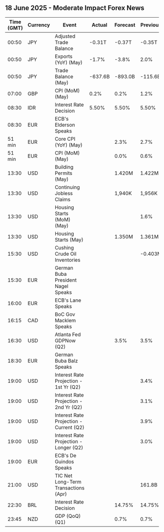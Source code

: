 ## 18 June 2025 - Moderate Impact Forex News

| Time (GMT) | Currency | Event | Actual | Forecast | Previous |
|------|----------|-------|--------|----------|----------|
| 00:50 | JPY | Adjusted Trade Balance | -0.31T | -0.37T | -0.35T |
| 00:50 | JPY | Exports (YoY) (May) | -1.7% | -3.8% | 2.0% |
| 00:50 | JPY | Trade Balance (May) | -637.6B | -893.0B | -115.6B |
| 07:00 | GBP | CPI (MoM) (May) | 0.2% | 0.2% | 1.2% |
| 08:30 | IDR | Interest Rate Decision | 5.50% | 5.50% | 5.50% |
| 08:30 | EUR | ECB's Elderson Speaks |  |  |  |
| 51 min | EUR | Core CPI (YoY) (May) |  | 2.3% | 2.7% |
| 51 min | EUR | CPI (MoM) (May) |  | 0.0% | 0.6% |
| 13:30 | USD | Building Permits (May) |  | 1.420M | 1.422M |
| 13:30 | USD | Continuing Jobless Claims |  | 1,940K | 1,956K |
| 13:30 | USD | Housing Starts (MoM) (May) |  |  | 1.6% |
| 13:30 | USD | Housing Starts (May) |  | 1.350M | 1.361M |
| 15:30 | USD | Cushing Crude Oil Inventories |  |  | -0.403M |
| 15:30 | EUR | German Buba President Nagel Speaks |  |  |  |
| 16:00 | EUR | ECB's Lane Speaks |  |  |  |
| 16:15 | CAD | BoC Gov Macklem Speaks |  |  |  |
| 16:30 | USD | Atlanta Fed GDPNow (Q2) |  | 3.5% | 3.5% |
| 18:30 | EUR | German Buba Balz Speaks |  |  |  |
| 19:00 | USD | Interest Rate Projection - 1st Yr (Q2) |  |  | 3.4% |
| 19:00 | USD | Interest Rate Projection - 2nd Yr (Q2) |  |  | 3.1% |
| 19:00 | USD | Interest Rate Projection - Current (Q2) |  |  | 3.9% |
| 19:00 | USD | Interest Rate Projection - Longer (Q2) |  |  | 3.0% |
| 19:00 | EUR | ECB's De Guindos Speaks |  |  |  |
| 21:00 | USD | TIC Net Long-Term Transactions (Apr) |  |  | 161.8B |
| 22:30 | BRL | Interest Rate Decision |  | 14.75% | 14.75% |
| 23:45 | NZD | GDP (QoQ) (Q1) |  | 0.7% | 0.7% |
